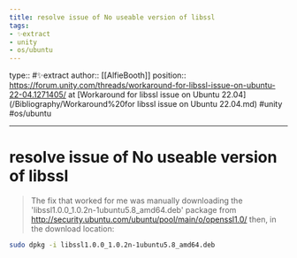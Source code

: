 ```yaml
---
title: resolve issue of No useable version of libssl
tags:
- ✨extract
- unity
- os/ubuntu
---
```


type:: #✨extract
author:: [[AlfieBooth]]
position:: https://forum.unity.com/threads/workaround-for-libssl-issue-on-ubuntu-22-04.1271405/ at [Workaround for libssl issue on Ubuntu 22.04](/Bibliography/Workaround%20for libssl issue on Ubuntu 22.04.md)
#unity #os/ubuntu 

---

# resolve issue of No useable version of libssl

>The fix that worked for me was manually downloading the 'libssl1.0.0_1.0.2n-1ubuntu5.8_amd64.deb' package from http://security.ubuntu.com/ubuntu/pool/main/o/openssl1.0/
>then, in the download location:
``` bash
sudo dpkg -i libssl1.0.0_1.0.2n-1ubuntu5.8_amd64.deb
```
